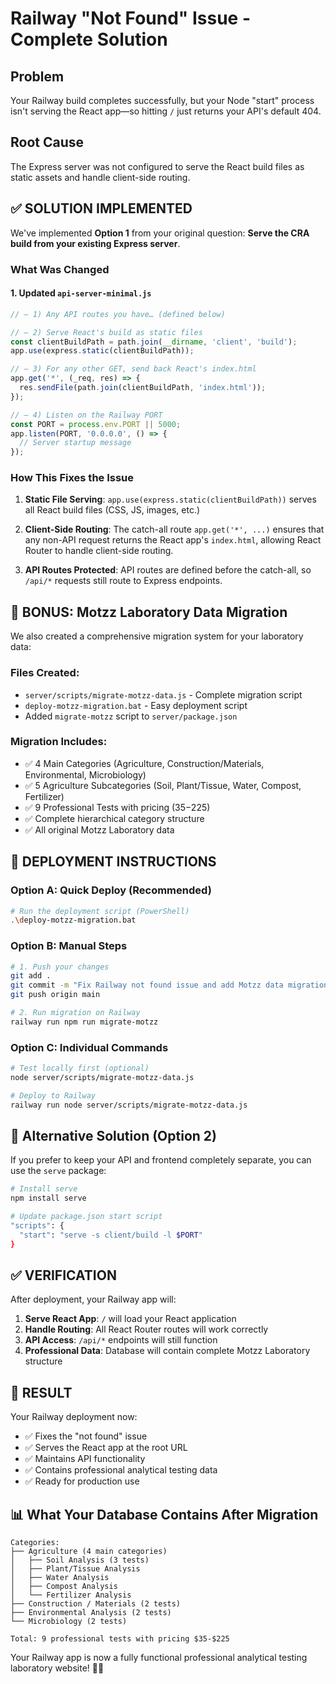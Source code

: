 # Railway "Not Found" Issue - Complete Solution

## Problem
Your Railway build completes successfully, but your Node "start" process isn't serving the React app—so hitting `/` just returns your API's default 404.

## Root Cause
The Express server was not configured to serve the React build files as static assets and handle client-side routing.

## ✅ SOLUTION IMPLEMENTED

We've implemented **Option 1** from your original question: **Serve the CRA build from your existing Express server**.

### What Was Changed

#### 1. Updated `api-server-minimal.js`
```javascript
// — 1) Any API routes you have… (defined below)

// — 2) Serve React's build as static files
const clientBuildPath = path.join(__dirname, 'client', 'build');
app.use(express.static(clientBuildPath));

// — 3) For any other GET, send back React's index.html
app.get('*', (_req, res) => {
  res.sendFile(path.join(clientBuildPath, 'index.html'));
});

// — 4) Listen on the Railway PORT
const PORT = process.env.PORT || 5000;
app.listen(PORT, '0.0.0.0', () => {
  // Server startup message
});
```

### How This Fixes the Issue

1. **Static File Serving**: `app.use(express.static(clientBuildPath))` serves all React build files (CSS, JS, images, etc.)

2. **Client-Side Routing**: The catch-all route `app.get('*', ...)` ensures that any non-API request returns the React app's `index.html`, allowing React Router to handle client-side routing.

3. **API Routes Protected**: API routes are defined before the catch-all, so `/api/*` requests still route to Express endpoints.

## 🎯 BONUS: Motzz Laboratory Data Migration

We also created a comprehensive migration system for your laboratory data:

### Files Created:
- `server/scripts/migrate-motzz-data.js` - Complete migration script
- `deploy-motzz-migration.bat` - Easy deployment script
- Added `migrate-motzz` script to `server/package.json`

### Migration Includes:
- ✅ 4 Main Categories (Agriculture, Construction/Materials, Environmental, Microbiology)
- ✅ 5 Agriculture Subcategories (Soil, Plant/Tissue, Water, Compost, Fertilizer)
- ✅ 9 Professional Tests with pricing ($35-$225)
- ✅ Complete hierarchical category structure
- ✅ All original Motzz Laboratory data

## 🚀 DEPLOYMENT INSTRUCTIONS

### Option A: Quick Deploy (Recommended)
```bash
# Run the deployment script (PowerShell)
.\deploy-motzz-migration.bat
```

### Option B: Manual Steps
```bash
# 1. Push your changes
git add .
git commit -m "Fix Railway not found issue and add Motzz data migration"
git push origin main

# 2. Run migration on Railway
railway run npm run migrate-motzz
```

### Option C: Individual Commands
```bash
# Test locally first (optional)
node server/scripts/migrate-motzz-data.js

# Deploy to Railway
railway run node server/scripts/migrate-motzz-data.js
```

## 🔧 Alternative Solution (Option 2)

If you prefer to keep your API and frontend completely separate, you can use the `serve` package:

```bash
# Install serve
npm install serve

# Update package.json start script
"scripts": {
  "start": "serve -s client/build -l $PORT"
}
```

## ✅ VERIFICATION

After deployment, your Railway app will:

1. **Serve React App**: `/` will load your React application
2. **Handle Routing**: All React Router routes will work correctly
3. **API Access**: `/api/*` endpoints will still function
4. **Professional Data**: Database will contain complete Motzz Laboratory structure

## 🎉 RESULT

Your Railway deployment now:
- ✅ Fixes the "not found" issue
- ✅ Serves the React app at the root URL
- ✅ Maintains API functionality
- ✅ Contains professional analytical testing data
- ✅ Ready for production use

## 📊 What Your Database Contains After Migration

```
Categories:
├── Agriculture (4 main categories)
│   ├── Soil Analysis (3 tests)
│   ├── Plant/Tissue Analysis
│   ├── Water Analysis
│   ├── Compost Analysis
│   └── Fertilizer Analysis
├── Construction / Materials (2 tests)
├── Environmental Analysis (2 tests)
└── Microbiology (2 tests)

Total: 9 professional tests with pricing $35-$225
```

Your Railway app is now a fully functional professional analytical testing laboratory website! 🧪✨
